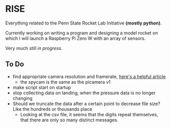 # RISE

Everything related to the Penn State Rocket Lab Initiative **(mostly python)**.

Currently working on writing a program and designing a model rocket on which I will launch a Raspberry Pi Zero W with an array of sensors.

Very much still *in progress*.


## To Do

- find appropriate camera resolution and framerate, [here's a helpful article](https://picamera.readthedocs.io/en/release-1.10/fov.html)
  - the spycam is the same as the picamera v1
- make script start on startup
- stop collecting data on landing, when the pressure data is no longer changing
- Should we truncate the data after a certain point to decrease file size? Like the hundreds or thousands place
  - Looking at the csv file, it seems that the digits repeat themselves, that there are only so many distinct messages. 
